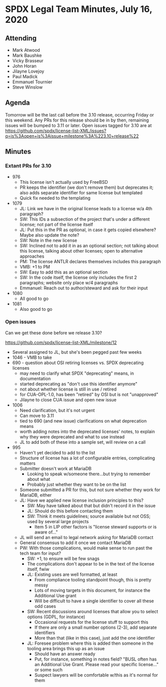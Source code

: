 # SPDX Legal Team Minutes, July 16, 2020

## Attending
* Mark Atwood
* Mark Baushke
* Vicky Brasseur
* John Horan
* Jilayne Lovejoy
* Paul Madick
* Emmanuel Tournier
* Steve Winslow

## Agenda
Tomorrow will be the last call before the 3.10 release, occurring Friday or this weekend. Any PRs for this release should be in by then, remaining issues will be bumped to 3.11 or later. Open issues tagged for 3.10 are at https://github.com/spdx/license-list-XML/issues?q=is%3Aopen+is%3Aissue+milestone%3A%223.10+release%22

## Minutes

### Extant PRs for 3.10

* 976
  * This license isn't actually used by FreeBSD
  * PR keeps the identifier (we don't remove them) but deprecates it; also adds separate identifier for same license but templated
  * Quick fix needed to the templating
* 1079
  * JL: Link we have in  the original license leads to a license w/a 4th paragraph?
  * SW: This IDs a subsection of the project that's under a different license; not part of the license itself
  * JL: Put this in the PR as optional, in case it gets copied elsewhere? Maybe also update the note?
  * SW: Note in the new license
  * SW: Inclined not to add it in as an optional section; not talking about this license, talking about other licenses; open to alternative approaches
  * PM: The license ANTLR declares themselves includes this paragraph
  * VMB: +1 to PM
  * SW: Easy to add this as an optional section
  * SW: In the code itself, the license only includes the first 2 paragraphs; website only place w/4 paragraphs
  * Emmanuel: Reach out to author/steward and ask for their input
* 1080
  * All good to go
* 1081
  * Also good to go

### Open issues

Can we get these done before we release 3.10?

https://github.com/spdx/license-list-XML/milestone/12

* Several assigned to JL, but she's been pegged past few weeks
* 1046 - VMB to take
* 690 - question about OSI retiring licenses vs. SPDX deprecating licenses
  * may need to clarify what SPDX "deprecating" means, in documentation
  * started deprecating as "don't use this identifier anymore"
  * not about whether license is still in use / retired
  * for CUA-OPL-1.0, has been "retired" by OSI but is not "unapproved"
  * Jilayne to close CUA issue and open new issue
* 1006
  * Need clarification, but it's not urgent
  * Can move to 3.11
  * tied to 690 (and new issue) clarifications on what deprecation means
  * worth adding notes into the deprecated licenses' notes, to explain why they were deprecated and what to use instead
  * JL to add both of these into a sample set, will review on a call
* 995
  * Haven't yet decided to add to the list
  * Structure of license has a lot of configurable entries, complicating matters
  * Submitter doesn't work at MariaDB
    * Looking to speak w/someone there…but trying to remember about what
    * Probably just whether they want to be on the list
  * Someone submitted a PR for this, but not sure whether they work for MariaDB, either
  * JL: Have we applied new license inclusion principles to this?
    * SW: May have talked about that but didn't record it in the issue
    * JL: Should do this before contacting them
    * SW: Think it meets guidelines; source available but not OSS; used by several large projects
      * Item 5 in LIP other factors is "license steward supports or is aware of…"
  * JL will send an email to legal network asking for MariaDB contact
  * General consensus to add it once we contact MariaDB
  * PW: With those complications, would make sense to run past the tech team for input?
    * SW: +1, to ensure will be few snags
    * The complications don't appear to be in the text of the license itself, fwiw
    * JL: Existing uses are well formatted, at least
      * From compliance tooling standpoint though, this is pretty messy
      * Lots of moving targets in this document, for instance the Additional Use grant
      * Will be difficult to have a single identifier to cover all these odd cases
    * SW: Recent discussions around licenses that allow you to select options (GDPL, for instance)
      * Occasional requests for the license stuff to support this
      * If there are only a small number options (2-3), add separate identifiers
      * More than that (like in this case), just add the one identifier
    * JL: Foresee problem where this is added then someone in the tooling area brings this up as an issue
      * Should have an answer ready
      * Put, for instance, something in notes field? "BUSL often has an Additional Use Grant. Please read your specific license…" or some such
      * Suspect lawyers will be comfortable w/this as it's normal for them

